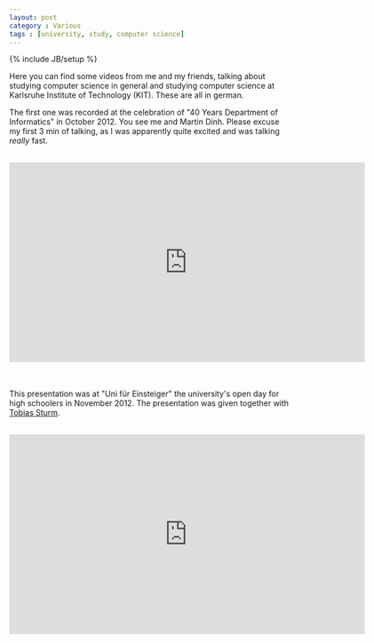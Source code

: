 ```yaml
---
layout: post
category : Various
tags : [university, study, computer science]
---
```

{% include JB/setup %}

Here you can find some videos from me and my friends, talking about studying computer science in general and studying computer science at Karlsruhe Institute of Technology (KIT). These are all in german.

The first one was recorded at the celebration of "40 Years Department of Informatics" in October 2012.
You see me and Martin Dinh. Please excuse my first 3 min of talking, as I was apparently quite excited and was talking *really* fast. 

<br/>

<div class="centering">
<iframe width="640" height="360" src="http://www.youtube.com/embed/F37X-J17Vus" frameborder="0"> </iframe>
</div>

<br/>
<br/>


This presentation was at "Uni für Einsteiger" the university's open day for high schoolers in November 2012. The presentation was given together with [Tobias Sturm](http://www.tobiassturm.de/).

<br/>

<div class="centering">
<iframe width="640" height="360" src="http://www.youtube.com/embed/VkGo6P-64Uk" frameborder="0"> </iframe>
</div>

